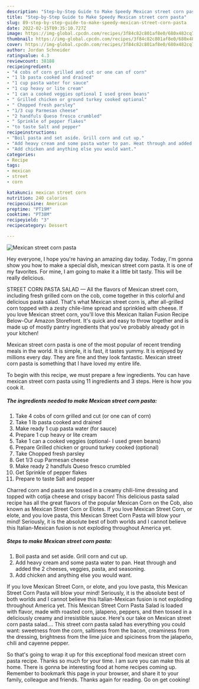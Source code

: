 ```yaml
---
description: "Step-by-Step Guide to Make Speedy Mexican street corn pasta"
title: "Step-by-Step Guide to Make Speedy Mexican street corn pasta"
slug: 89-step-by-step-guide-to-make-speedy-mexican-street-corn-pasta
date: 2022-02-15T09:35:10.727Z
image: https://img-global.cpcdn.com/recipes/3f84c82c801af8e0/680x482cq70/mexican-street-corn-pasta-recipe-main-photo.jpg
thumbnail: https://img-global.cpcdn.com/recipes/3f84c82c801af8e0/680x482cq70/mexican-street-corn-pasta-recipe-main-photo.jpg
cover: https://img-global.cpcdn.com/recipes/3f84c82c801af8e0/680x482cq70/mexican-street-corn-pasta-recipe-main-photo.jpg
author: Jordan Schneider
ratingvalue: 4.3
reviewcount: 38188
recipeingredient:
- "4 cobs of corn grilled and cut or one can of corn"
- "1 lb pasta cooked and drained"
- "1 cup pasta water for sauce"
- "1 cup heavy or lite cream"
- "1 can a cooked veggies optional I used green beans"
- " Grilled chicken or ground turkey cooked optional"
- " Chopped fresh parsley"
- "1/3 cup Parmesan cheese"
- "2 handfuls Queso fresco crumbled"
- " Sprinkle of pepper flakes"
- "to taste Salt and pepper"
recipeinstructions:
- "Boil pasta and set aside. Grill corn and cut up."
- "Add heavy cream and some pasta water to pan. Heat through and added the 2 cheeses, veggies, pasta, and seasoning."
- "Add chicken and anything else you would want."
categories:
- Recipe
tags:
- mexican
- street
- corn

katakunci: mexican street corn 
nutrition: 240 calories
recipecuisine: American
preptime: "PT19M"
cooktime: "PT38M"
recipeyield: "3"
recipecategory: Dessert

---
```



![Mexican street corn pasta](https://img-global.cpcdn.com/recipes/3f84c82c801af8e0/680x482cq70/mexican-street-corn-pasta-recipe-main-photo.jpg)

Hey everyone, I hope you're having an amazing day today. Today, I'm gonna show you how to make a special dish, mexican street corn pasta. It is one of my favorites. For mine, I am going to make it a little bit tasty. This will be really delicious.

STREET CORN PASTA SALAD — All the flavors of Mexican street corn, including fresh grilled corn on the cob, come together in this colorful and delicious pasta salad. That&#39;s what Mexican street corn is, after all-grilled corn topped with a zesty chile-lime spread and sprinkled with cheese. If you love Mexican street corn, you&#39;ll love this Mexican Italian Fusion Recipe Below-Our Amazon Storefront. It&#39;s quick and easy to throw together and is made up of mostly pantry ingredients that you&#39;ve probably already got in your kitchen!

Mexican street corn pasta is one of the most popular of recent trending meals in the world. It is simple, it is fast, it tastes yummy. It is enjoyed by millions every day. They are fine and they look fantastic. Mexican street corn pasta is something that I have loved my entire life.


To begin with this recipe, we must prepare a few ingredients. You can have mexican street corn pasta using 11 ingredients and 3 steps. Here is how you cook it.

<!--inarticleads1-->

##### The ingredients needed to make Mexican street corn pasta:

1. Take 4 cobs of corn grilled and cut (or one can of corn)
1. Take 1 lb pasta cooked and drained
1. Make ready 1 cup pasta water (for sauce)
1. Prepare 1 cup heavy or lite cream
1. Take 1 can a cooked veggies (optional- I used green beans)
1. Prepare  Grilled chicken or ground turkey cooked (optional)
1. Take  Chopped fresh parsley
1. Get 1/3 cup Parmesan cheese
1. Make ready 2 handfuls Queso fresco crumbled
1. Get  Sprinkle of pepper flakes
1. Prepare to taste Salt and pepper


Charred corn and pasta are tossed in a creamy chili-lime dressing and topped with cotija cheese and crispy bacon! This delicious pasta salad recipe has all the great flavors of the popular Mexican Corn on the Cob, also known as Mexican Street Corn or Elotes. If you love Mexican Street Corn, or elote, and you love pasta, this Mexican Street Corn Pasta will blow your mind! Seriously, it is the absolute best of both worlds and I cannot believe this Italian-Mexican fusion is not exploding throughout America yet. 

<!--inarticleads2-->

##### Steps to make Mexican street corn pasta:

1. Boil pasta and set aside. Grill corn and cut up.
1. Add heavy cream and some pasta water to pan. Heat through and added the 2 cheeses, veggies, pasta, and seasoning.
1. Add chicken and anything else you would want.


If you love Mexican Street Corn, or elote, and you love pasta, this Mexican Street Corn Pasta will blow your mind! Seriously, it is the absolute best of both worlds and I cannot believe this Italian-Mexican fusion is not exploding throughout America yet. This Mexican Street Corn Pasta Salad is loaded with flavor, made with roasted corn, jalapeno, peppers, and then tossed in a deliciously creamy and irresistible sauce. Here&#39;s our take on Mexican street corn pasta salad…. This street corn pasta salad has everything you could want: sweetness from the corn, saltiness from the bacon, creaminess from the dressing, brightness from the lime juice and spiciness from the jalapeño, chili and cayenne pepper. 

So that's going to wrap it up for this exceptional food mexican street corn pasta recipe. Thanks so much for your time. I am sure you can make this at home. There is gonna be interesting food at home recipes coming up. Remember to bookmark this page in your browser, and share it to your family, colleague and friends. Thanks again for reading. Go on get cooking!
